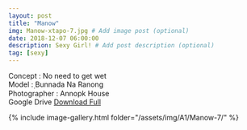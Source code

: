 ```yaml
---
layout: post
title: "Manow"
img: Manow-xtapo-7.jpg # Add image post (optional)
date: 2018-12-07 06:00:00
description: Sexy Girl! # Add post description (optional)
tag: [sexy]
---
```

Concept : No need to get wet  
Model : ฺBunnada Na Ranong  
Photographer : Annopk House  
Google Drive [Download Full](http://gestyy.com/e0HDfh)     


{% include image-gallery.html folder="/assets/img/A1/Manow-7/" %}
